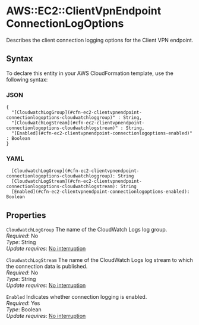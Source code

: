 # AWS::EC2::ClientVpnEndpoint ConnectionLogOptions<a name="aws-properties-ec2-clientvpnendpoint-connectionlogoptions"></a>

Describes the client connection logging options for the Client VPN endpoint\.

## Syntax<a name="aws-properties-ec2-clientvpnendpoint-connectionlogoptions-syntax"></a>

To declare this entity in your AWS CloudFormation template, use the following syntax:

### JSON<a name="aws-properties-ec2-clientvpnendpoint-connectionlogoptions-syntax.json"></a>

```
{
  "[CloudwatchLogGroup](#cfn-ec2-clientvpnendpoint-connectionlogoptions-cloudwatchloggroup)" : String,
  "[CloudwatchLogStream](#cfn-ec2-clientvpnendpoint-connectionlogoptions-cloudwatchlogstream)" : String,
  "[Enabled](#cfn-ec2-clientvpnendpoint-connectionlogoptions-enabled)" : Boolean
}
```

### YAML<a name="aws-properties-ec2-clientvpnendpoint-connectionlogoptions-syntax.yaml"></a>

```
  [CloudwatchLogGroup](#cfn-ec2-clientvpnendpoint-connectionlogoptions-cloudwatchloggroup): String
  [CloudwatchLogStream](#cfn-ec2-clientvpnendpoint-connectionlogoptions-cloudwatchlogstream): String
  [Enabled](#cfn-ec2-clientvpnendpoint-connectionlogoptions-enabled): Boolean
```

## Properties<a name="aws-properties-ec2-clientvpnendpoint-connectionlogoptions-properties"></a>

`CloudwatchLogGroup`  <a name="cfn-ec2-clientvpnendpoint-connectionlogoptions-cloudwatchloggroup"></a>
The name of the CloudWatch Logs log group\.  
*Required*: No  
*Type*: String  
*Update requires*: [No interruption](https://docs.aws.amazon.com/AWSCloudFormation/latest/UserGuide/using-cfn-updating-stacks-update-behaviors.html#update-no-interrupt)

`CloudwatchLogStream`  <a name="cfn-ec2-clientvpnendpoint-connectionlogoptions-cloudwatchlogstream"></a>
The name of the CloudWatch Logs log stream to which the connection data is published\.  
*Required*: No  
*Type*: String  
*Update requires*: [No interruption](https://docs.aws.amazon.com/AWSCloudFormation/latest/UserGuide/using-cfn-updating-stacks-update-behaviors.html#update-no-interrupt)

`Enabled`  <a name="cfn-ec2-clientvpnendpoint-connectionlogoptions-enabled"></a>
Indicates whether connection logging is enabled\.  
*Required*: Yes  
*Type*: Boolean  
*Update requires*: [No interruption](https://docs.aws.amazon.com/AWSCloudFormation/latest/UserGuide/using-cfn-updating-stacks-update-behaviors.html#update-no-interrupt)